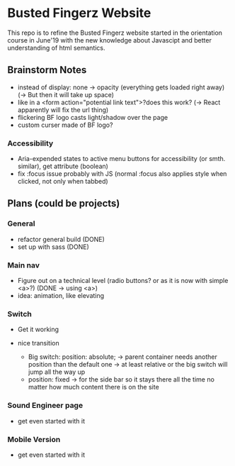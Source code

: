 # Busted Fingerz Website

This repo is to refine the Busted Fingerz website started in the orientation course in June'19 with the new knowledge about Javascipt and better understanding of html semantics.

## Brainstorm Notes

- instead of display: none -> opacity (everything gets loaded right away) (-> But then it will take up space)
- like in a  \<form action="potential link text">?does this work? (-> React apparently will fix the url thing)
- flickering BF logo casts light/shadow over the page
- custom curser made of BF logo?

### Accessibility 

- Aria-expended states to active menu buttons for accessibility (or smth. similar), get attribute (boolean)
- fix :focus issue probably with JS (normal :focus also applies style when clicked, not only when tabbed)

## Plans (could be projects)

### General
- refactor general build (DONE)
- set up with sass (DONE)

### Main nav
- Figure out on a technical level (radio buttons? or as it is now with simple \<a>?) (DONE -> using \<a>)
- idea: animation, like elevating  

### Switch

- Get it working
- nice transition

    - Big switch: position: absolute;
    -> parent container needs another position than the default one
    -> at least relative or the big switch will jump all the way up
    - position: fixed -> for the side bar so it stays there all the time no matter how much content there is on the site

### Sound Engineer page

- get even started with it

### Mobile Version

- get even started with it